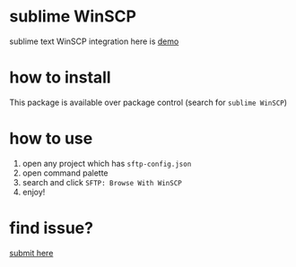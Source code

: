 # sublime WinSCP
sublime text WinSCP integration here is [demo](https://www.youtube.com/watch?v=0Q7X9zmnT7Y)

# how to install
This package is available over package control (search for `sublime WinSCP`)

# how to use
1. open any project which has `sftp-config.json`
2. open command palette
3. search and click `SFTP: Browse With WinSCP`
4. enjoy!

# find issue?
[submit here](https://github.com/thecotne/sublime-WinSCP/issues/new)
